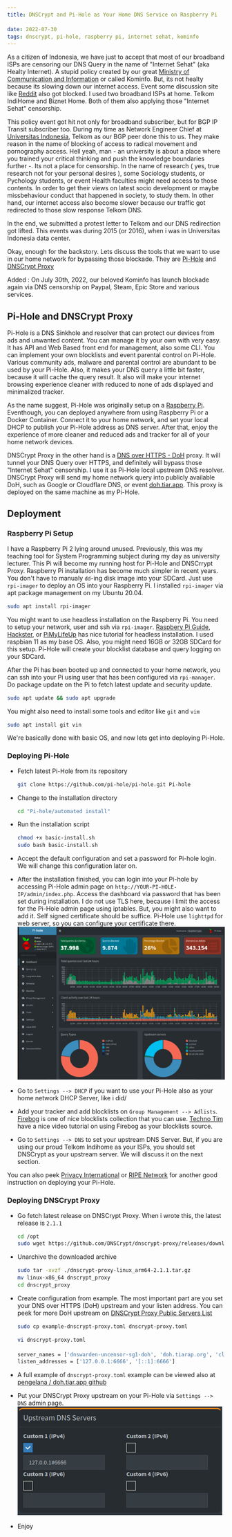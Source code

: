 ```yaml
---
title: DNSCrypt and Pi-Hole as Your Home DNS Service on Raspberry Pi 

date: 2022-07-30
tags: dnscrypt, pi-hole, raspberry pi, internet sehat, kominfo
---
```



As a citizen of Indonesia, we have just to accept that most of our broadband ISPs are censoring our DNS Query in the name of "Internet Sehat" (aka Healty Internet). 
A stupid policy created by our great [Ministry of Communication and Information](https://www.kominfo.go.id/) or called Kominfo. 
But, its not healty because its slowing down our internet access. Event some discussion site like [Reddit](https://reddit.com) also got blocked. I used two broadband ISPs at home. Telkom IndiHome and Biznet Home. Both of them also applying those "Internet Sehat" censorship.

This policy event got hit not only for broadband subscriber, but for BGP IP Transit subscriber too. During my time as Network Engineer Chief at [Universitas Indonesia](www.ui.ac.id),
Telkom as our BGP peer done this to us. They make reason in the name of blocking of access to radical movement and pornography access. Hell yeah, man - an university is about a place where you trained
your critical thinking and push the knowledge boundaries further -. Its not a place for censorship. In the name of research ( yes, true research not for your personal desires ), some Sociology students, or 
Pychology students, or event Health faculties might need access to those contents. In order to get their views on latest socio development or maybe missbehaviour conduct that happened in society, to study them. In other hand, our internet access also become slower because our traffic got redirected to those slow response Telkom DNS. 

In the end, we submitted a protest letter to Telkom and our DNS redirection got lifted. This events was during 2015 (or 2016), when i was in Universitas Indonesia data center.


Okay, enough for the backstory. Lets discuss the tools that we want to use in our home network for bypassing those blockade. They are [Pi-Hole](https://pi-hole.net/) and [DNSCrypt Proxy](https://github.com/DNSCrypt/dnscrypt-proxy)

Added :
On July 30th, 2022, our beloved Kominfo has launch blockade again via DNS censorship on Paypal, Steam, Epic Store and various services. 

## Pi-Hole and DNSCrypt Proxy

Pi-Hole is a DNS Sinkhole and resolver that can protect our devices from ads and unwanted content. You can manage it by your own with very easy. It has API and Web Based front end for management, also some CLI. You can implement your own blocklists and event parental control on Pi-Hole. Various community ads, malware and parental control are abundant to be used by your Pi-Hole. Also, it makes your DNS query a little bit faster, because it will cache the query result. It also will make your internet browsing experience cleaner with reduced to none of ads displayed and minimalized tracker.

As the name suggest, Pi-Hole was originally setup on a [Raspberry Pi](https://jacobsalmela.com/2015/06/16/block-millions-ads-network-wide-with-a-raspberry-pi-hole-2-0/). Eventhough, you can deployed anywhere from using Raspberry Pi or a Docker Container. Connect it to your home network, and set your local DHCP to publish your Pi-Hole address as DNS server. After that, enjoy the experience of more cleaner and reduced ads and tracker for all of your home network devices.

DNSCrypt Proxy in the other hand is a [DNS over HTTPS - DoH](https://www.rfc-editor.org/rfc/rfc8484.txt) proxy. It will tunnel your DNS Query over HTTPS, and definitely will bypass those "Internet Sehat" censorship. I use it as Pi-Hole local upstream DNS resolver. DNSCrypt Proxy will send my home network query into publicly available DoH, such as Google or Cloudflare DNS, or event [doh.tiar.app](https://doh.tiar.app/). This proxy is deployed on the same machine as my Pi-Hole.


## Deployment
### Raspberry Pi Setup

I have a Raspberry Pi 2 lying around unused. Previously, this was my teaching tool for System Programming subject during my day as university lecturer. This Pi will become my running host for Pi-Hole and DNSCrrypt Proxy.
Raspberry Pi installation has become much simpler in recent years. You don't have to manualy `dd`-ing disk image into your SDCard. Just use `rpi-imager` to deploy an OS into your Raspberry Pi.
I installed `rpi-imager` via apt package management on my Ubuntu 20.04.
```bash
sudo apt install rpi-imager
```
You might want to use headless installation on the Raspberry Pi. You need to setup your network, user and ssh via `rpi-imager`. [Raspbery Pi Guide](https://raspberrypi-guide.github.io/getting-started/raspberry-pi-headless-setup), [Hackster](https://www.hackster.io/435738/how-to-setup-your-raspberry-pi-headless-8a905f), or [PiMyLifeUp](https://pimylifeup.com/headless-raspberry-pi-setup/) has nice tutorial for headless installation. I used raspbian 11 as my base OS. Also, you might need 16GB or 32GB SDCard for this setup. Pi-Hole will create your blocklist database and query logging on your SDCard.

After the Pi has been booted up and connected to your home network, you can ssh into your Pi using user that has been configured via `rpi-manager`. Do package update on the Pi to fetch latest update and security update.
```bash
sudo apt update && sudo apt upgrade
```
You might also need to install some tools and editor like `git` and `vim`
```bash
sudo apt install git vin
```
We're basically done with basic OS, and now lets get into deploying Pi-Hole.

### Deploying Pi-Hole

- Fetch latest Pi-Hole from its repository
  ```bash
  git clone https://github.com/pi-hole/pi-hole.git Pi-hole  
  ```

- Change to the installation directory
  ```bash
  cd "Pi-hole/automated install"
  ```

- Run the installation script
  ```bash
  chmod +x basic-install.sh
  sudo bash basic-install.sh
  ```
- Accept the default configuration and set a password for Pi-hole login. We will change this configuration later on.

- After the installation finished, you can login into your Pi-hole by accessing Pi-Hole admin page on `http://YOUR-PI-HOLE-IP/admin/index.php`. 
  Access the dashboard via password that has been set during installation. 
  I do not use TLS here, because i limit the access for the Pi-Hole admin page using iptables. But, you might also want to add it.
  Self signed certificate should be suffice. Pi-Hole use `lighttpd` for web server, so you can configure your certificate there.
  ![Pi-Hole Dashboard](/media/pihole1.png)

- Go to `Settings --> DHCP` if you want to use your Pi-Hole also as your home network DHCP Server, like i did/

- Add your tracker and add blocklists on `Group Management --> Adlists`. 
  [Firebog](https://firebog.net/) is one of nice blocklists collection that you can use. 
  [Techno Tim](https://www.youtube.com/watch?v=0wpn3rXTe0g&ab_channel=TechnoTim) have a nice video tutorial on using Firebog as your blocklists source.

- Go to `Settings --> DNS` to set your upstream DNS Server. 
  But, if you are using our proud Telkom Indihome as your ISPs, you should set DNSCrypt as your upstream server. 
  We will discuss it on the next section.

You can also peek [Privacy International](https://privacyinternational.org/guide-step/4341/raspberry-pi-setup-and-run-pi-hole) or [RIPE Network](https://labs.ripe.net/author/johannes_weber/pi-hole-installation-guide/) for another good instruction on deploying your Pi-Hole.

### Deploying DNSCrypt Proxy

- Go fetch latest release on DNSCrypt Proxy. When i wrote this, the latest release is `2.1.1`
  ```bash
  cd /opt 
  sudo wget https://github.com/DNSCrypt/dnscrypt-proxy/releases/download/2.1.1/dnscrypt-proxy-linux_x86_64-2.1.1.tar.gz
  ```

- Unarchive the downloaded archive
  ```bash
  sudo tar -xvzf ./dnscrypt-proxy-linux_arm64-2.1.1.tar.gz
  mv linux-x86_64 dnscrypt_proxy
  cd dnscrypt_proxy
  ```

- Create configuration from example. The most important part are you set your DNS over HTTPS (DoH) upstream and your listen address. You can peek for more DoH upstream 
  on [DNSCrypt Proxy Public Servers List](https://github.com/dnscrypt/dnscrypt-resolvers)
  ```bash
  sudo cp example-dnscrypt-proxy.toml dnscrypt-proxy.toml
  ```
  ```bash
  vi dnscrypt-proxy.toml
  
  server_names = ['dnswarden-uncensor-sg1-doh', 'doh.tiarap.org', 'cloudflare', 'google']
  listen_addresses = ['127.0.0.1:6666', '[::1]:6666']
  
  ```

- A full example of `dnscrypt-proxy.toml` example can be viewed also at [pengelana / doh.tiar.app github](https://github.com/pengelana/blocklist/blob/master/dnscrypt-proxy/v2/dnscrypt-proxy.toml)

- Put your DNSCrypt Proxy upstream on your Pi-Hole via `Settings --> DNS` admin page.
  ![Pi-Hole DNS Upstream](/media/pihole2.png)

- Enjoy
